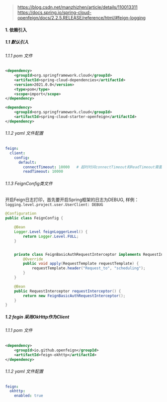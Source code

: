 > https://blog.csdn.net/manzhizhen/article/details/110013311
> https://docs.spring.io/spring-cloud-openfeign/docs/2.2.5.RELEASE/reference/html/#feign-logging

#### 1. 依赖引入

##### 1.1 默认引入
###### 1.1.1 pom 文件
```xml
<dependency>
    <groupId>org.springframework.cloud</groupId>
    <artifactId>spring-cloud-dependencies</artifactId>
    <version>2021.0.0</version>
    <type>pom</type>
    <scope>import</scope>
</dependency>

<dependency>
    <groupId>org.springframework.cloud</groupId>
    <artifactId>spring-cloud-starter-openfeign</artifactId>
</dependency>
```
###### 1.1.2 yaml 文件配置
```yaml
feign:
  client:
    config:
      default:
        connectTimeout: 10000   # 超时时间connectTimeout和ReadTimeout需要同时开启
        readTimeout: 10000
```
###### 1.1.3 FeignConfig类文件
开启Feign日志打印，首先要开启Spring框架的日志为DEBUG, 样例：`logging.level.project.user.UserClient: DEBUG`

```java
@Configuration
public class FeignConfig {

    @Bean
    Logger.Level feignLoggerLevel() {
        return Logger.Level.FULL;
    }


    private class FeignBasicAuthRequestInterceptor implements RequestInterceptor {
        @Override
        public void apply(RequestTemplate requestTemplate) {
            requestTemplate.header("Request_to", "scheduling");
        }
    }

    @Bean
    public RequestInterceptor requestInterceptor() {
        return new FeignBasicAuthRequestInterceptor();
    }
}
```
##### 1.2 fegin 采用OkHttp作为Client
###### 1.1.1 pom 文件
```xml
<dependency>
    <groupId>io.github.openfeign</groupId>
    <artifactId>feign-okhttp</artifactId>
</dependency>
```
###### 1.1.2 yaml 文件配置
```yaml
feign:
  okhttp:
    enabled: true
```
